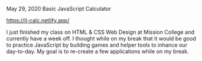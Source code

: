May 29, 2020
Basic JavaScript Calculator

https://jl-calc.netlify.app/

I just finished my class on HTML & CSS Web Design at Mission College and currently have a week off. I thought while on my break that it would be good to practice JavaScript by building games and helper tools to inhance our day-to-day. My goal is to re-create a few applications while on my break.